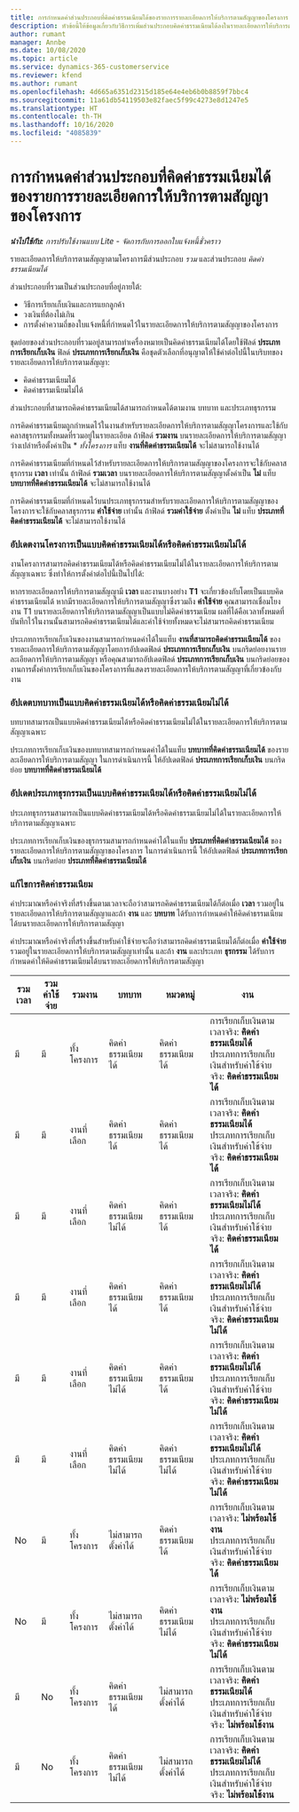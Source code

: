 ```yaml
---
title: การกำหนดค่าส่วนประกอบที่คิดค่าธรรมเนียมได้ของรายการรายละเอียดการให้บริการตามสัญญาของโครงการ
description: หัวข้อนี้ให้ข้อมูลเกี่ยวกับวิธีการเพิ่มส่วนประกอบคิดค่าธรรมเนียมได้ลงในรายละเอียดการให้บริการตามสัญญาใน Project Operations
author: rumant
manager: Annbe
ms.date: 10/08/2020
ms.topic: article
ms.service: dynamics-365-customerservice
ms.reviewer: kfend
ms.author: rumant
ms.openlocfilehash: 4d665a6351d2315d185e64e4eb6b0b8859f7bbc4
ms.sourcegitcommit: 11a61db54119503e82faec5f99c4273e8d1247e5
ms.translationtype: HT
ms.contentlocale: th-TH
ms.lasthandoff: 10/16/2020
ms.locfileid: "4085839"
---
```

# <a name="configuring-chargeable-components-of-a-project-based-contract-line"></a>การกำหนดค่าส่วนประกอบที่คิดค่าธรรมเนียมได้ของรายการรายละเอียดการให้บริการตามสัญญาของโครงการ

_**นำไปใช้กับ:** การปรับใช้งานแบบ Lite - จัดการกับการออกใบแจ้งหนี้ชั่วคราว_

รายละเอียดการให้บริการตามสัญญาตามโครงการมีส่วนประกอบ *รวม* และส่วนประกอบ *คิดค่าธรรมเนียมได้*

ส่วนประกอบที่รวมเป็นส่วนประกอบที่อยู่ภายใต้:

  - วิธีการเรียกเก็บเงินและการแยกลูกค้า
  - วงเงินที่ต้องไม่เกิน 
  - การตั้งค่าความถี่ของใบแจ้งหนี้ที่กำหนดไว้ในรายละเอียดการให้บริการตามสัญญาของโครงการ

ชุดย่อยของส่วนประกอบที่รวมอยู่สามารถทำเครื่องหมายเป็นคิดค่าธรรมเนียมได้โดยใช้ฟิลด์ **ประเภทการเรียกเก็บเงิน** ฟิลด์ **ประเภทการเรียกเก็บเงิน** คือชุดตัวเลือกที่อนุญาตให้ใช้ค่าต่อไปนี้ในบริบทของรายละเอียดการให้บริการตามสัญญา:

  - คิดค่าธรรมเนียมได้
  - คิดค่าธรรมเนียมไม่ได้

ส่วนประกอบที่สามารถคิดค่าธรรมเนียมได้สามารถกำหนดได้ตามงาน บทบาท และประเภทธุรกรรม

การคิดค่าธรรมเนียมถูกกำหนดไว้ในงานสำหรับรายละเอียดการให้บริการตามสัญญาโครงการและใช้กับคลาสธุรกรรมทั้งหมดที่รวมอยู่ในรายละเอียด ถ้าฟิลด์ **รวมงาน** บนรายละเอียดการให้บริการตามสัญญาว่างเปล่าหรือตั้งค่าเป็น * *ทั้งโครงการ* แท็บ **งานที่คิดค่าธรรมเนียมได้** จะไม่สามารถใช้งานได้

การคิดค่าธรรมเนียมที่กำหนดไว้สำหรับรายละเอียดการให้บริการตามสัญญาของโครงการจะใช้กับคลาสธุรกรรม **เวลา** เท่านั้น ถ้าฟิลด์ **รวมเวลา** บนรายละเอียดการให้บริการตามสัญญาตั้งค่าเป็น **ไม่** แท็บ **บทบาทที่คิดค่าธรรมเนียมได้** จะไม่สามารถใช้งานได้

การคิดค่าธรรมเนียมที่กำหนดไว้บนประเภทธุรกรรมสำหรับรายละเอียดการให้บริการตามสัญญาของโครงการจะใช้กับคลาสธุรกรรม **ค่าใช้จ่าย** เท่านั้น ถ้าฟิลด์ **รวมค่าใช้จ่าย** ตั้งค่าเป็น **ไม่** แท็บ **ประเภทที่คิดค่าธรรมเนียมได้** จะไม่สามารถใช้งานได้

### <a name="update-a-project-task-as-chargeable-or-non-chargeable"></a>อัปเดตงานโครงการเป็นแบบคิดค่าธรรมเนียมได้หรือคิดค่าธรรมเนียมไม่ได้

งานโครงการสามารถคิดค่าธรรมเนียมได้หรือคิดค่าธรรมเนียมไม่ได้ในรายละเอียดการให้บริการตามสัญญาเฉพาะ ซึ่งทำให้การตั้งค่าต่อไปนี้เป็นไปได้:

หากรายละเอียดการให้บริการตามสัญญามี **เวลา** และงานบางอย่าง **T1** จะเกี่ยวข้องกับโดยเป็นแบบคิดค่าธรรมเนียมได้ หากมีรายละเอียดการให้บริการตามสัญญาซึ่งรวมถึง **ค่าใช้จ่าย** คุณสามารถเชื่อมโยงงาน T1 บนรายละเอียดการให้บริการตามสัญญาเป็นแบบไม่คิดค่าธรรมเนียม ผลที่ได้คือเวลาทั้งหมดที่บันทึกไว้ในงานนั้นสามารถคิดค่าธรรมเนียมได้และค่าใช้จ่ายทั้งหมดจะไม่สามารถคิดค่าธรรมเนียม

ประเภทการเรียกเก็บเงินของงานสามารถกำหนดค่าได้ในแท็บ **งานที่สามารถคิดค่าธรรมเนียมได้** ของรายละเอียดการให้บริการตามสัญญาโดยการอัปเดตฟิลด์ **ประเภทการเรียกเก็บเงิน** บนกริดย่อยงานรายละเอียดการให้บริการตามสัญญา หรือคุณสามารถอัปเดตฟิลด์ **ประเภทการเรียกเก็บเงิน** บนกริดย่อยของงานการตั้งค่าการเรียกเก็บเงินของโครงการที่แสดงรายละเอียดการให้บริการตามสัญญาที่เกี่ยวข้องกับงาน

### <a name="update-a-role-as-chargeable-or-non-chargeable"></a>อัปเดตบทบาทเป็นแบบคิดค่าธรรมเนียมได้หรือคิดค่าธรรมเนียมไม่ได้

บทบาทสามารถเป็นแบบคิดค่าธรรมเนียมได้หรือคิดค่าธรรมเนียมไม่ได้ในรายละเอียดการให้บริการตามสัญญาเฉพาะ

ประเภทการเรียกเก็บเงินของบทบาทสามารถกำหนดค่าได้ในแท็บ **บทบาทที่คิดค่าธรรมเนียมได้** ของรายละเอียดการให้บริการตามสัญญา ในการดำเนินการนี้ ให้อัปเดตฟิลด์ **ประเภทการเรียกเก็บเงิน** บนกริดย่อย **บทบาทที่คิดค่าธรรมเนียมได้**

### <a name="update-a-transaction-category-as-chargeable-or-non-chargeable"></a>อัปเดตประเภทธุรกรรมเป็นแบบคิดค่าธรรมเนียมได้หรือคิดค่าธรรมเนียมไม่ได้

ประเภทธุรกรรมสามารถเป็นแบบคิดค่าธรรมเนียมได้หรือคิดค่าธรรมเนียมไม่ได้ในรายละเอียดการให้บริการตามสัญญาเฉพาะ

ประเภทการเรียกเก็บเงินของธุรกรรมสามารถกำหนดค่าได้ในแท็บ **ประเภทที่คิดค่าธรรมเนียมได้** ของรายละเอียดการให้บริการตามสัญญาของโครงการ ในการดำเนินการนี้ ให้อัปเดตฟิลด์ **ประเภทการเรียกเก็บเงิน** บนกริดย่อย **ประเภทที่คิดค่าธรรมเนียมได้**

### <a name="resolve-chargeability"></a>แก้ไขการคิดค่าธรรมเนียม

ค่าประมาณหรือค่าจริงที่สร้างขึ้นตามเวลาจะถือว่าสามารถคิดค่าธรรมเนียมได้ก็ต่อเมื่อ **เวลา** รวมอยู่ในรายละเอียดการให้บริการตามสัญญาและถ้า **งาน** และ **บทบาท** ได้รับการกำหนดค่าให้คิดค่าธรรมเนียมได้บนรายละเอียดการให้บริการตามสัญญา

ค่าประมาณหรือค่าจริงที่สร้างขึ้นสำหรับค่าใช้จ่ายจะถือว่าสามารถคิดค่าธรรมเนียมได้ก็ต่อเมื่อ **ค่าใช้จ่าย** รวมอยู่ในรายละเอียดการให้บริการตามสัญญาเท่านั้น และถ้า **งาน** และประเภท **ธุรกรรม** ได้รับการกำหนดค่าให้คิดค่าธรรมเนียมได้บนรายละเอียดการให้บริการตามสัญญา


| รวมเวลา | รวมค่าใช้จ่าย | รวมงาน | บทบาท           | หมวดหมู่       | งาน                                                                                                      |
|---------------|------------------|----------------|----------------|----------------|-----------------------------------------------------------------------------------------------------------|
| มี           | มี              | ทั้งโครงการ | คิดค่าธรรมเนียมได้     | คิดค่าธรรมเนียมได้     | การเรียกเก็บเงินตามเวลาจริง: **คิดค่าธรรมเนียมได้** </br> ประเภทการเรียกเก็บเงินสำหรับค่าใช้จ่ายจริง: **คิดค่าธรรมเนียมได้**           |
| มี           | มี              | งานที่เลือก | คิดค่าธรรมเนียมได้     | คิดค่าธรรมเนียมได้     | การเรียกเก็บเงินตามเวลาจริง: **คิดค่าธรรมเนียมได้** </br> ประเภทการเรียกเก็บเงินสำหรับค่าใช้จ่ายจริง: **คิดค่าธรรมเนียมได้**           |
| มี           | มี              | งานที่เลือก | คิดค่าธรรมเนียมไม่ได้ | คิดค่าธรรมเนียมได้     | การเรียกเก็บเงินตามเวลาจริง: **คิดค่าธรรมเนียมไม่ได้** </br> ประเภทการเรียกเก็บเงินสำหรับค่าใช้จ่ายจริง: **คิดค่าธรรมเนียมได้**       |
| มี           | มี              | งานที่เลือก | คิดค่าธรรมเนียมได้     | คิดค่าธรรมเนียมได้     | การเรียกเก็บเงินตามเวลาจริง: **คิดค่าธรรมเนียมไม่ได้** </br> ประเภทการเรียกเก็บเงินสำหรับค่าใช้จ่ายจริง: **คิดค่าธรรมเนียมไม่ได้** |
| มี           | มี              | งานที่เลือก | คิดค่าธรรมเนียมไม่ได้ | คิดค่าธรรมเนียมได้     | การเรียกเก็บเงินตามเวลาจริง: **คิดค่าธรรมเนียมไม่ได้** </br> ประเภทการเรียกเก็บเงินสำหรับค่าใช้จ่ายจริง: **คิดค่าธรรมเนียมไม่ได้** |
| มี           | มี              | งานที่เลือก | คิดค่าธรรมเนียมไม่ได้ | คิดค่าธรรมเนียมไม่ได้ | การเรียกเก็บเงินตามเวลาจริง: **คิดค่าธรรมเนียมไม่ได้** </br> ประเภทการเรียกเก็บเงินสำหรับค่าใช้จ่ายจริง: **คิดค่าธรรมเนียมไม่ได้** |
| No            | มี              | ทั้งโครงการ | ไม่สามารถตั้งค่าได้   | คิดค่าธรรมเนียมได้     | การเรียกเก็บเงินตามเวลาจริง: **ไม่พร้อมใช้งาน**</br>ประเภทการเรียกเก็บเงินสำหรับค่าใช้จ่ายจริง: **คิดค่าธรรมเนียมได้**          |
| No            | มี              | ทั้งโครงการ | ไม่สามารถตั้งค่าได้   | คิดค่าธรรมเนียมไม่ได้ | การเรียกเก็บเงินตามเวลาจริง: **ไม่พร้อมใช้งาน**</br> ประเภทการเรียกเก็บเงินสำหรับค่าใช้จ่ายจริง: **คิดค่าธรรมเนียมไม่ได้**     |
| มี           | No               | ทั้งโครงการ | คิดค่าธรรมเนียมได้     | ไม่สามารถตั้งค่าได้   | การเรียกเก็บเงินตามเวลาจริง: **คิดค่าธรรมเนียมได้** </br> ประเภทการเรียกเก็บเงินสำหรับค่าใช้จ่ายจริง: **ไม่พร้อมใช้งาน**        |
| มี           | No               | ทั้งโครงการ | คิดค่าธรรมเนียมไม่ได้ | ไม่สามารถตั้งค่าได้   | การเรียกเก็บเงินตามเวลาจริง: **คิดค่าธรรมเนียมไม่ได้** </br>ประเภทการเรียกเก็บเงินสำหรับค่าใช้จ่ายจริง: **ไม่พร้อมใช้งาน**   |
